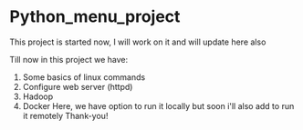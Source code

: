 # Python_menu_project
This project is started now, I will work on it and will update here also

Till now in this project we have:
1. Some basics of linux commands 
2. Configure web server (httpd)
3. Hadoop 
4. Docker 
Here, we have option to run it locally but soon i'll also add to run it remotely
Thank-you!
